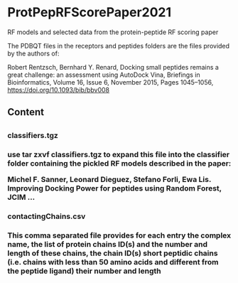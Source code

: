# ProtPepRFScorePaper2021
RF models and selected data from the protein-peptide RF scoring paper

The PDBQT files in the receptors and peptides folders are the files
provided by the authors of:

   Robert Rentzsch, Bernhard Y. Renard, Docking small peptides remains a great
   challenge: an assessment using AutoDock Vina, Briefings in Bioinformatics,
   Volume 16, Issue 6, November 2015, Pages 1045–1056,
   https://doi.org/10.1093/bib/bbv008

<h2>Content<h2>

<h3>classifiers.tgz<h3>
use tar zxvf classifiers.tgz to expand this file into the classifier folder containing the pickled RF models described in the paper:

Michel F. Sanner, Leonard Dieguez, Stefano Forli, Ewa Lis. Improving Docking Power for peptides using Random Forest, JCIM ...

<h3>contactingChains.csv<h3>
This comma separated file provides for each entry the complex name, the list of protein chains ID(s) and the number and length of these chains, the chain
ID(s) short peptidic chains (i.e. chains with less than 50 amino acids and different from the peptide ligand) their number and length

